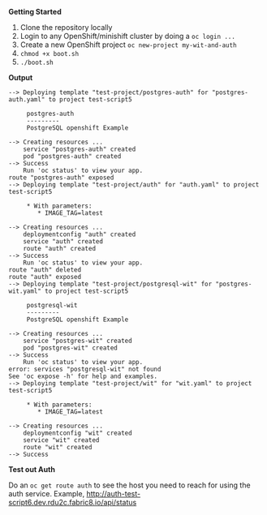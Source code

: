 **Getting Started**

1. Clone the repository locally
2. Login to any OpenShift/minishift cluster by doing a `oc login ...`
3. Create a new OpenShift project `oc new-project my-wit-and-auth`
4. `chmod +x boot.sh`
5. `./boot.sh`


**Output**

```
--> Deploying template "test-project/postgres-auth" for "postgres-auth.yaml" to project test-script5

     postgres-auth
     ---------
     PostgreSQL openshift Example

--> Creating resources ...
    service "postgres-auth" created
    pod "postgres-auth" created
--> Success
    Run 'oc status' to view your app.
route "postgres-auth" exposed
--> Deploying template "test-project/auth" for "auth.yaml" to project test-script5

     * With parameters:
        * IMAGE_TAG=latest

--> Creating resources ...
    deploymentconfig "auth" created
    service "auth" created
    route "auth" created
--> Success
    Run 'oc status' to view your app.
route "auth" deleted
route "auth" exposed
--> Deploying template "test-project/postgresql-wit" for "postgres-wit.yaml" to project test-script5

     postgresql-wit
     ---------
     PostgreSQL openshift Example

--> Creating resources ...
    service "postgres-wit" created
    pod "postgres-wit" created
--> Success
    Run 'oc status' to view your app.
error: services "postgresql-wit" not found
See 'oc expose -h' for help and examples.
--> Deploying template "test-project/wit" for "wit.yaml" to project test-script5

     * With parameters:
        * IMAGE_TAG=latest

--> Creating resources ...
    deploymentconfig "wit" created
    service "wit" created
    route "wit" created
--> Success
```

**Test out Auth**

Do an `oc get route auth` to see the host you need to reach for using the auth service.
Example, 
http://auth-test-script6.dev.rdu2c.fabric8.io/api/status
